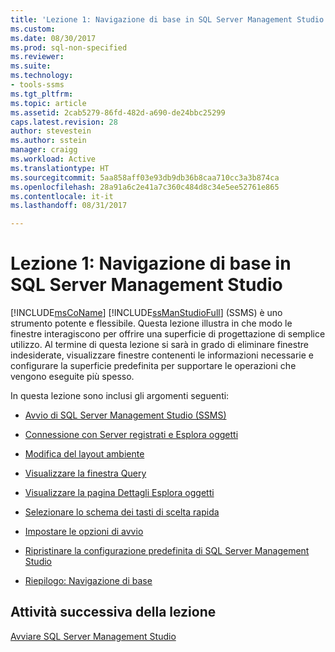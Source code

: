 ```yaml
---
title: 'Lezione 1: Navigazione di base in SQL Server Management Studio | Microsoft Docs'
ms.custom: 
ms.date: 08/30/2017
ms.prod: sql-non-specified
ms.reviewer: 
ms.suite: 
ms.technology:
- tools-ssms
ms.tgt_pltfrm: 
ms.topic: article
ms.assetid: 2cab5279-86fd-482d-a690-de24bbc25299
caps.latest.revision: 28
author: stevestein
ms.author: sstein
manager: craigg
ms.workload: Active
ms.translationtype: HT
ms.sourcegitcommit: 5aa858aff03e93db9db36b8caa710cc3a3b874ca
ms.openlocfilehash: 28a91a6c2e41a7c360c484d8c34e5ee52761e865
ms.contentlocale: it-it
ms.lasthandoff: 08/31/2017

---
```

# <a name="lesson-1-basic-navigation-in-sql-server-management-studio"></a>Lezione 1: Navigazione di base in SQL Server Management Studio
[!INCLUDE[msCoName](../../includes/msconame-md.md)] [!INCLUDE[ssManStudioFull](../../includes/ssmanstudiofull-md.md)] (SSMS) è uno strumento potente e flessibile. Questa lezione illustra in che modo le finestre interagiscono per offrire una superficie di progettazione di semplice utilizzo. Al termine di questa lezione si sarà in grado di eliminare finestre indesiderate, visualizzare finestre contenenti le informazioni necessarie e configurare la superficie predefinita per supportare le operazioni che vengono eseguite più spesso.  
  
In questa lezione sono inclusi gli argomenti seguenti:  
  
-   [Avvio di SQL Server Management Studio (SSMS)](lesson-1-1-start-sql-server-management-studio.md)  
  
-   [Connessione con Server registrati e Esplora oggetti](lesson-1-2-connect-with-registered-servers-and-object-explorer.md)  
  
-   [Modifica del layout ambiente](lesson-1-3-change-the-environment-layout.md)  
  
-   [Visualizzare la finestra Query](lesson-1-4-display-the-query-window.md)  
  
-   [Visualizzare la pagina Dettagli Esplora oggetti](lesson-1-5-show-the-object-explorer-details-page.md)  
  
-   [Selezionare lo schema dei tasti di scelta rapida](lesson-1-6-select-the-keyboard-shortcut-scheme.md)  
  
-   [Impostare le opzioni di avvio](lesson-1-7-set-the-startup-options.md) 
  
-   [Ripristinare la configurazione predefinita di SQL Server Management Studio](lesson-1-8-restore-the-default-sql-server-management-studio-configuration.md)  
  
-   [Riepilogo: Navigazione di base](lesson-1-9-summary-basic-navigation.md)  
  
## <a name="next-task-in-lesson"></a>Attività successiva della lezione  
[Avviare SQL Server Management Studio](lesson-1-1-start-sql-server-management-studio.md)  
  
  
  


